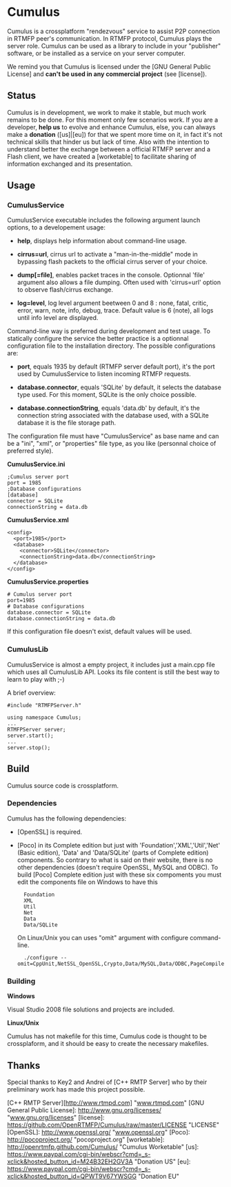 
Cumulus
=======================================

Cumulus is a crossplatform "rendezvous" service to assist P2P connection in RTMFP peer's communication. In RTMFP protocol, Cumulus plays the server role.
Cumulus can be used as a library to include in your "publisher" software, or be installed as a service on your server computer.

We remind you that Cumulus is licensed under the [GNU General Public License] and **can't be used in any commercial project** (see [license]).

Status
------------------------------------
Cumulus is in development, we work to make it stable, but much work remains to be done. For this moment only few scenarios work. If you are a developer, **help us** to evolve and enhance Cumulus, else, you can always make a **donation** ([us]|[eu]) for that we spent more time on it, in fact it's not technical skills that hinder us but lack of time.
Also with the intention to understand better the exchange between a official RTMFP server and a Flash client, we have created a [worketable] to facilitate sharing of information exchanged and its presentation.

Usage
------------------------------------

### CumulusService

CumulusService executable includes the following argument launch options, to a developement usage:

- **help**,
displays help information about command-line usage.

- **cirrus=url**,
cirrus url to activate a "man-in-the-middle" mode in bypassing flash packets to the official cirrus server of your choice.

- **dump[=file]**,
enables packet traces in the console. Optionnal 'file' argument also allows a file dumping. Often used with 'cirrus=url' option to observe flash/cirrus exchange.

- **log=level**,
log level argument beetween 0 and 8 : none, fatal, critic, error, warn, note, info, debug, trace. Default value is 6 (note), all logs until info level are displayed.

Command-line way is preferred during development and test usage. To statically configure the service the better practice is a optionnal configuration file to the installation directory. The possible configurations are:

- **port**,
equals 1935 by default (RTMFP server default port), it's the port used by CumulusService to listen incoming RTMFP requests.

- **database.connector**,
equals 'SQLite' by default, it selects the database type used. For this moment, SQLite is the only choice possible.

- **database.connectionString**,
equals 'data.db' by default, it's the connection string associated with the database used, with a SQLite database it is the file storage path.

The configuration file must have "CumulusService" as base name and can be a "ini", "xml", or "properties" file type, as you like (personnal choice of preferred style).

**CumulusService.ini**

    ;Cumulus server port
    port = 1985 
    ;Database configurations
    [database]
    connector = SQLite
    connectionString = data.db

**CumulusService.xml**

    <config>
      <port>1985</port>
      <database>
        <connector>SQLite</connector>
        <connectionString>data.db</connectionString>
      </database>
    </config>

**CumulusService.properties**

    # Cumulus server port
    port=1985
    # Database configurations
    database.connector = SQLite
    database.connectionString = data.db

If this configuration file doesn't exist, default values will be used.

### CumulusLib

CumulusService is almost a empty project, it includes just a main.cpp file which uses all CumulusLib API. Looks its file content is still the best way to learn to play with ;-)

A brief overview:

    #include "RTMFPServer.h"

    using namespace Cumulus;
    ...
    RTMFPServer server;
    server.start();
    ...
    server.stop();

Build
------------------------------------

Cumulus source code is crossplatform.

### Dependencies

Cumulus has the following dependencies:

- [OpenSSL] is required.

- [Poco] in its Complete edition but just with 'Foundation','XML','Util','Net' (Basic edition), 'Data' and 'Data/SQLite' (parts of Complete edition) components. So contrary to what is said on their website, there is no other dependencies (doesn't require OpenSSL, MySQL and ODBC).
To build [Poco] Complete edition just with these six compoments you must edit the components file on Windows to have this

        Foundation
        XML
        Util
        Net
        Data
        Data/SQLite

    On Linux/Unix you can uses "omit" argument with configure command-line.

        ./configure --omit=CppUnit,NetSSL_OpenSSL,Crypto,Data/MySQL,Data/ODBC,PageCompiler,Zip

### Building
**Windows**

Visual Studio 2008 file solutions and projects are included.

**Linux/Unix**

Cumulus has not makefile for this time, Cumulus code is thought to be crossplaform, and it should be easy to create the necessary makefiles.

Thanks
------------------------------------
Special thanks to Key2 and Andrei of [C++ RMTP Server] who by their preliminary work has made this project possible.


[C++ RMTP Server][http://www.rtmpd.com] "www.rtmpd.com"
[GNU General Public License]: http://www.gnu.org/licenses/ "www.gnu.org/licenses"
[license]: https://github.com/OpenRTMFP/Cumulus/raw/master/LICENSE "LICENSE"
[OpenSSL]: http://www.openssl.org/ "www.openssl.org"
[Poco]: http://pocoproject.org/ "pocoproject.org" 
[worketable]: http://openrtmfp.github.com/Cumulus/ "Cumulus Worketable"
[us]: https://www.paypal.com/cgi-bin/webscr?cmd=_s-xclick&hosted_button_id=M24B32EH2GV3A "Donation US"
[eu]: https://www.paypal.com/cgi-bin/webscr?cmd=_s-xclick&hosted_button_id=QPWT9V67YWSGG "Donation EU"
        

















